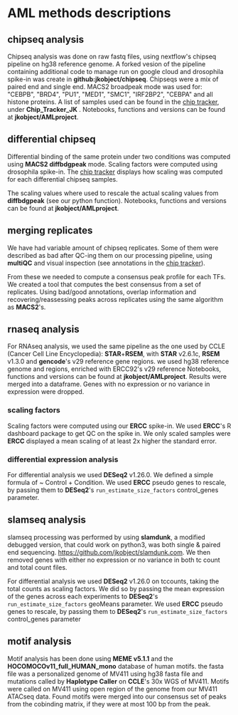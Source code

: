 # AML methods descriptions

## chipseq analysis

Chipseq analysis was done on raw fastq files, using nextflow's chipseq pipeline on hg38 reference genome. A forked vesion of the pipeline containing additional code to manage run on google cloud and drosophila spike-in was create in __github:jkobject/chipseq__. Chipseqs were a mix of paired end and single end. MACS2 broadpeak mode was used for: "CEBPB", "BRD4", "PU1", "MED1", "SMC1", "IRF2BP2", "CEBPA" and all histone proteins.
A list of samples used can be found in the [chip tracker](https://docs.google.com/spreadsheets/d/1yFLjYB1McU530JnLgL0QIMAKIkVl3kl0_LCHje2gk8U), under __Chip_Tracker_JK__ .
Notebooks, functions and versions can be found at __jkobject/AMLproject__.

## differential chipseq

Differential binding of the same protein under two conditions was computed using __MACS2 diffbdgpeak__ mode.
Scaling factors were computed using drosophila spike-in. The [chip tracker](https://docs.google.com/spreadsheets/d/1yFLjYB1McU530JnLgL0QIMAKIkVl3kl0_LCHje2gk8U) displays how scaling was computed for each differential chipseq samples.

The scaling values where used to rescale the actual scaling values from __diffbdgpeak__ (see our python function).
Notebooks, functions and versions can be found at __jkobject/AMLproject__.

## merging replicates

We have had variable amount of chipseq replicates.
Some of them were described as bad after QC-ing them on our processing pipeline, using __multiQC__ and visual inspection (see annotations in the [chip tracker](https://docs.google.com/spreadsheets/d/1yFLjYB1McU530JnLgL0QIMAKIkVl3kl0_LCHje2gk8U)).

From these we needed to compute a consensus peak profile for each TFs. We created a tool that computes the best consensus from a set of replicates. Using bad/good annotations, overlap information and recovering/reassessing peaks across replicates using the same algorithm as __MACS2__'s.

## rnaseq analysis

For RNAseq analysis, we used the same pipeline as the one used by CCLE (Cancer Cell Line Encyclopedia): __STAR__+__RSEM__, with __STAR__ v2.6.1c, __RSEM__ v1.3.0 and __gencode__'s v29 reference gene regions.
we used hg38 reference genome and regions, enriched with ERCC92's v29 reference
Notebooks, functions and versions can be found at __jkobject/AMLproject__.
Results were merged into a dataframe. Genes with no expression or no variance in expression were dropped.

### scaling factors

Scaling factors were computed using our __ERCC__ spike-in. We used __ERCC__'s R dashboard package to get QC on the spike in. We only scaled samples were __ERCC__ displayed a mean scaling of at least 2x higher the standard error.

### differential expression analysis

For differential analysis we used __DESeq2__ v1.26.0. We defined a simple formula of ~ Control + Condition. We used __ERCC__ pseudo genes to rescale, by passing them to __DESeq2__'s `run_estimate_size_factors` control_genes parameter.

## slamseq analysis

slamseq processing was performed by using __slamdunk__, a modified debugged version, that could work on python3, was both single & paired end sequencing. https://github.com/jkobject/slamdunk.com. We then removed genes with either no expression or no variance in both tc count and total count files.

For differential analysis we used __DESeq2__ v1.26.0 on tccounts, taking the total counts as scaling factors. We did so by passing the mean expression of the genes across each experiments to __DESeq2__'s `run_estimate_size_factors` geoMeans parameter. We used __ERCC__ pseudo genes to rescale, by passing them to __DESeq2__'s `run_estimate_size_factors` control_genes parameter

## motif analysis

Motif analysis has been done using __MEME v5.1.1__ and the __HOCOMOCOv11_full_HUMAN_mono__ database of human motifs. the fasta file was a personalized genome of MV411 using hg38 fasta file and  mutations called by __Haplotype Caller__ on __CCLE__'s 30x WGS of MV411.
Motifs were called on MV411 using open region of the genome from our MV411 ATACseq data. Found motifs were merged into our consensus set of peaks from the cobinding matrix, if they were at most 100 bp from the peak.

